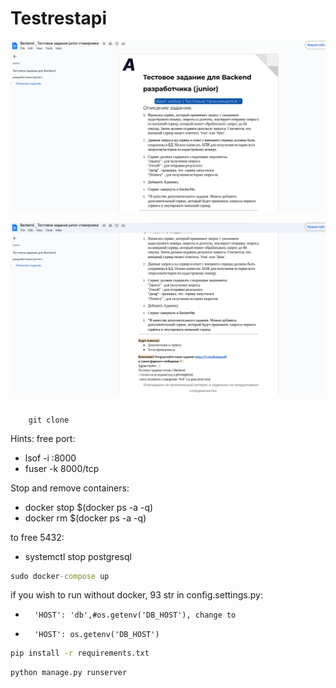 # Testrestapi

![](/media/Screenshot%20from%202024-04-27%2014-50-17.png)

![](/media/Screenshot%20from%202024-04-27%2014-50-21.png)


##
        git clone 

Hints:
free port:

- lsof -i :8000
- fuser -k 8000/tcp

Stop and remove containers:

- docker stop $(docker ps -a -q)
- docker rm $(docker ps -a -q)

to free 5432:
- systemctl stop postgresql


```cmd
sudo docker-compose up
```

if you wish to run without docker, 93 str in config.settings.py:
-       'HOST': 'db',#os.getenv('DB_HOST'), change to 
-       'HOST': os.getenv('DB_HOST')

```cmd
pip install -r requirements.txt
```
```cmd
python manage.py runserver
```


